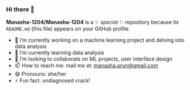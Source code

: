 ### Hi there 👋

**Manasha-1204/Manasha-1204** is a ✨ _special_ ✨ repository because its `README.md` (this file) appears on your GitHub profile.

- 🔭 I’m currently working on a machine learning project and delving into data analysis
- 🌱 I’m currently learning data analysis
- 👯 I’m looking to collaborate on ML projects, user interface design
- 📫 How to reach me: mail me at: manasha.arun@gmail.com
- 😄 Pronouns: she/her
- ⚡ Fun fact: undiagnosed crack!

